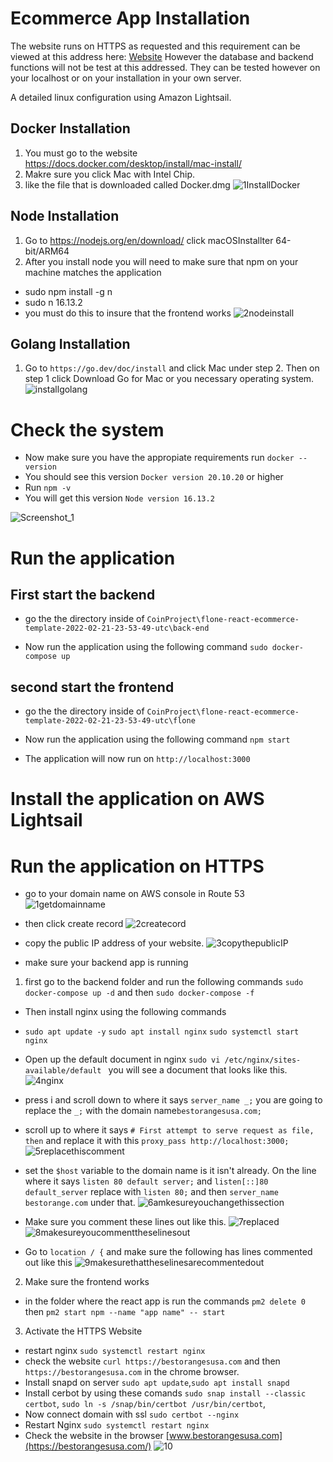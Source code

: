 # Ecommerce App Installation
The website runs on HTTPS as requested and this requirement can be viewed at this address here:
[Website](https://bestorangesusa.com/)
However the database and backend functions will not be test at this addressed.  They can be tested however on your localhost or on your installation in your own server.

A detailed linux configuration using Amazon Lightsail.

## Docker Installation
1. You must go to the website https://docs.docker.com/desktop/install/mac-install/
2. Makre sure you click Mac with Intel Chip.
3. like the file that is downloaded called Docker.dmg
![1InstallDocker](https://user-images.githubusercontent.com/21030885/204086266-feb75bf5-5629-45a3-8f12-ce605ce0e1aa.png)

## Node Installation
1. Go to https://nodejs.org/en/download/ click macOSInstallter 64-bit/ARM64
2. After you install node you will need to make sure that npm on your machine matches the application
-  sudo npm install -g n
-  sudo n 16.13.2
- you must do this to insure that the frontend works
![2nodeinstall](https://user-images.githubusercontent.com/21030885/204086286-0d8264c4-30c1-40bb-ae29-2b37bb2dcec2.png)

## Golang Installation
1.  Go to `https://go.dev/doc/install` and click Mac under step 2.  Then on step 1 click Download Go for Mac or you necessary operating system.
![installgolang](https://user-images.githubusercontent.com/21030885/204086292-f4eb9b92-6b6b-478c-a9ec-761608c392f4.png)


# Check the system
- Now make sure you have the appropiate requirements run `docker --version`
- You should see this version `Docker version 20.10.20` or higher
- Run `npm -v` 
- You will get this version  `Node version 16.13.2`


![Screenshot_1](https://user-images.githubusercontent.com/21030885/204087518-20625bcc-3fed-46d3-903a-26aa49712eec.png)

# Run the application

## First start the backend
- go the the directory inside of `CoinProject\flone-react-ecommerce-template-2022-02-21-23-53-49-utc\back-end`

- Now run the application using the following command `sudo docker-compose up`

## second start the frontend
- go the the directory inside of `CoinProject\flone-react-ecommerce-template-2022-02-21-23-53-49-utc\flone`

- Now run the application using the following command `npm start`

- The application will now run on `http://localhost:3000`

# Install the application on AWS Lightsail

# Run the application on HTTPS
- go to your domain name on AWS console in Route 53
![1getdomainname](https://user-images.githubusercontent.com/21030885/209463783-8d53c055-68ef-4081-b505-396ecf541d36.png)

- then click create record
![2createcord](https://user-images.githubusercontent.com/21030885/209463789-cf4b23ea-e26f-4613-a0cf-2b82db69ffc6.png)

- copy the public IP address of your website.
![3copythepublicIP](https://user-images.githubusercontent.com/21030885/209463791-792fdcbd-5adb-4f8a-b298-7237c0daa46e.png)

- make sure your backend app is running 
1. first go to the backend folder and run the following commands `sudo docker-compose up -d` and then `sudo docker-compose -f`

- Then install nginx using the following commands
- `sudo apt update -y` `sudo apt install nginx` `sudo systemctl start nginx`
- Open up the default document in nginx `sudo vi /etc/nginx/sites-available/default
` you will see a document that looks like this.
![4nginx](https://user-images.githubusercontent.com/21030885/209463802-b5bcf734-795e-41f7-bcbe-65f54660bffb.png)

- press i and scroll down to where it says `server_name _;` you are going to replace the `_;` with the domain name`bestorangesusa.com;`
- scroll up to where it says `# First attempt to serve request as file, then` and replace it with this `proxy_pass http://localhost:3000;`
![5replacethiscomment](https://user-images.githubusercontent.com/21030885/209463803-c8d1daf7-4103-4ff6-9cca-9f37c7a63b16.png)

- set the `$host` variable to the domain name is it isn't already.  On the line where it says `listen 80 default server;` and `listen[::]80 default_server` replace with `listen 80;` and then `server_name bestorange.com` under that.
![6amkesureyouchangethissection](https://user-images.githubusercontent.com/21030885/209463804-7651dbe6-c8e2-4521-9215-b1785edf9762.png)

- Make sure you comment these lines out like this.
![7replaced](https://user-images.githubusercontent.com/21030885/209463809-542762ed-cb2c-4f82-bcf2-29d091113ffe.png)
![8makesureyoucommenttheselinesout](https://user-images.githubusercontent.com/21030885/209463813-09897029-9f78-499f-9b6d-093501b799bc.png)

- Go to `location / {` and make sure the following has lines commented out like this
![9makesurethattheselinesarecommentedout](https://user-images.githubusercontent.com/21030885/209463817-0fe5c57d-6741-420f-a4a0-cdd2f2930b15.png)

2. Make sure the frontend works
- in the folder where the react app is run the commands `pm2 delete 0` then `pm2 start npm --name "app name" -- start`
3. Activate the HTTPS Website
- restart nginx `sudo systemctl restart nginx`
- check the website `curl https://bestorangesusa.com` and then `https://bestorangesusa.com` in the chrome browser.
- Install snapd on server `sudo apt update`,`sudo apt install snapd`
- Install cerbot by using these comands `sudo snap install --classic certbot`, `sudo ln -s /snap/bin/certbot /usr/bin/certbot`,  
- Now connect domain with ssl `sudo certbot --nginx`
- Restart Nginx `sudo systemctl restart nginx` 
- Check the website in the browser [www.bestorangesusa.com](https://bestorangesusa.com/)
![10](https://user-images.githubusercontent.com/21030885/209464155-4d795df2-3aa0-434e-8ded-c18515ba34b8.png)

